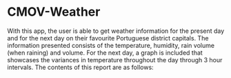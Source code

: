 # CMOV-Weather

With this app, the user is able to get weather information for the present day and for the next day on their favourite Portuguese district capitals. The information presented consists of the temperature, humidity, rain volume (when raining) and volume. For the next day, a graph is included that showcases the variances in temperature throughout the day through 3 hour intervals. The contents of this report are as follows:


